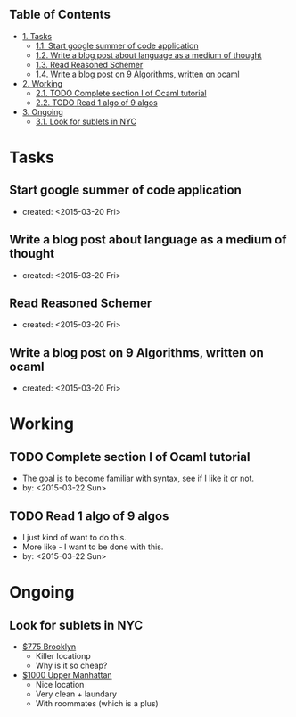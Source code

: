 <div id="table-of-contents">
<h2>Table of Contents</h2>
<div id="text-table-of-contents">
<ul>
<li><a href="#sec-1">1. Tasks</a>
<ul>
<li><a href="#sec-1-1">1.1. Start google summer of code application</a></li>
<li><a href="#sec-1-2">1.2. Write a blog post about language as a medium of thought</a></li>
<li><a href="#sec-1-3">1.3. Read Reasoned Schemer</a></li>
<li><a href="#sec-1-4">1.4. Write a blog post on 9 Algorithms, written on ocaml</a></li>
</ul>
</li>
<li><a href="#sec-2">2. Working</a>
<ul>
<li><a href="#sec-2-1">2.1. <span class="todo TODO">TODO</span> Complete section I of Ocaml tutorial</a></li>
<li><a href="#sec-2-2">2.2. <span class="todo TODO">TODO</span> Read 1 algo of 9 algos</a></li>
</ul>
</li>
<li><a href="#sec-3">3. Ongoing</a>
<ul>
<li><a href="#sec-3-1">3.1. Look for sublets in NYC</a></li>
</ul>
</li>
</ul>
</div>
</div>

# Tasks<a id="sec-1" name="sec-1"></a>

## Start google summer of code application<a id="sec-1-1" name="sec-1-1"></a>

-   created: <span class="timestamp-wrapper"><span class="timestamp">&lt;2015-03-20 Fri&gt;</span></span>

## Write a blog post about language as a medium of thought<a id="sec-1-2" name="sec-1-2"></a>

-   created: <span class="timestamp-wrapper"><span class="timestamp">&lt;2015-03-20 Fri&gt;</span></span>

## Read Reasoned Schemer<a id="sec-1-3" name="sec-1-3"></a>

-   created: <span class="timestamp-wrapper"><span class="timestamp">&lt;2015-03-20 Fri&gt;</span></span>

## Write a blog post on 9 Algorithms, written on ocaml<a id="sec-1-4" name="sec-1-4"></a>

-   created: <span class="timestamp-wrapper"><span class="timestamp">&lt;2015-03-20 Fri&gt;</span></span>

# Working<a id="sec-2" name="sec-2"></a>

## TODO Complete section I of Ocaml tutorial<a id="sec-2-1" name="sec-2-1"></a>

-   The goal is to become familiar with syntax, see if I like it or not.
-   by: <span class="timestamp-wrapper"><span class="timestamp">&lt;2015-03-22 Sun&gt;</span></span>

## TODO Read 1 algo of 9 algos<a id="sec-2-2" name="sec-2-2"></a>

-   I just kind of want to do this.
-   More like - I want to be done with this.
-   by: <span class="timestamp-wrapper"><span class="timestamp">&lt;2015-03-22 Sun&gt;</span></span>

# Ongoing<a id="sec-3" name="sec-3"></a>

## Look for sublets in NYC<a id="sec-3-1" name="sec-3-1"></a>

-   [$775 Brooklyn](http://www.heykorean.com/hkboard/room/rent_view.asp?rkind=1&page=5&id=534708)
    -   Killer locationp
    -   Why is it so cheap?
-   [$1000 Upper Manhattan](http://www.heykorean.com/hkboard/room/rent_view.asp?rkind=1&page=7&id=534261)
    -   Nice location
    -   Very clean + laundary
    -   With roommates (which is a plus)